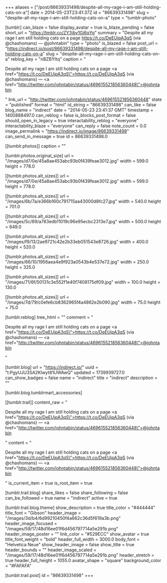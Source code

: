 +++
aliases = ["/post/86639331498/despite-all-my-rage-i-am-still-holding-cats-on-a"]
date = 2014-05-23T23:41:37Z
id = "86639331498"
slug = "despite-all-my-rage-i-am-still-holding-cats-on-a"
type = "tumblr-photo"

[tumblr]
can_blaze = false
display_avatar = true
is_blaze_pending = false
short_url = "https://tmblr.co/ZY3jby1Gi6qYg"
summary = "Despite all my rage I am still holding cats on a page https://t.co/DeEUjpA3qS (via @chashomans) — @johntabin"
type = "photo"
is_blazed = false
post_url = "https://indirect.io/post/86639331498/despite-all-my-rage-i-am-still-holding-cats-on-a"
slug = "despite-all-my-rage-i-am-still-holding-cats-on-a"
reblog_key = "nBZBYItq"
caption = "<p>Despite all my rage I am still holding cats on a page <a href=\"https://t.co/DeEUjpA3qS\">https://t.co/DeEUjpA3qS</a> (via @chashomans) — <a href=\"http://twitter.com/johntabin/status/469615521856360448\">@johntabin</a></p>"
link_url = "http://twitter.com/johntabin/status/469615521856360448"
state = "published"
format = "html"
id_string = "86639331498"
can_like = false
blog_name = "indirect"
date = "2014-05-23 23:41:37 GMT"
timestamp = 1400888497.0
can_reblog = false
is_blocks_post_format = false
should_open_in_legacy = true
interactability_reblog = "everyone"
interactability_blaze = "everyone"
can_reply = false
note_count = 0.0
image_permalink = "https://indirect.io/image/86639331498"
can_send_in_message = true
id = 86639331498.0

[[tumblr.photos]]
caption = ""

[tumblr.photos.original_size]
url = "/images/d7/0e/45a8ae453abc93b0f439feae3012.jpg"
width = 599.0
height = 778.0

[[tumblr.photos.alt_sizes]]
url = "/images/d7/0e/45a8ae453abc93b0f439feae3012.jpg"
width = 599.0
height = 778.0

[[tumblr.photos.alt_sizes]]
url = "/images/6b/7a/e366b160c791715aa43000d8fc27.jpg"
width = 540.0
height = 701.0

[[tumblr.photos.alt_sizes]]
url = "/images/5c/89/a783edb11019c96e95ecbc2313e7.jpg"
width = 500.0
height = 649.0

[[tumblr.photos.alt_sizes]]
url = "/images/f9/13/2ae9721c42e2b33eb051543e8726.jpg"
width = 400.0
height = 520.0

[[tumblr.photos.alt_sizes]]
url = "/images/66/10/1956aea4e9f923a0543b4e537e72.jpg"
width = 250.0
height = 325.0

[[tumblr.photos.alt_sizes]]
url = "/images/71/6f/50131c3e552f1e40f7408175df09.jpg"
width = 100.0
height = 130.0

[[tumblr.photos.alt_sizes]]
url = "/images/7d/79/c0efe6cb8362965f4a4862e2b090.jpg"
width = 75.0
height = 75.0

[tumblr.reblog]
tree_html = ""
comment = "<p>Despite all my rage I am still holding cats on a page <a href=\"https://t.co/DeEUjpA3qS\">https://t.co/DeEUjpA3qS</a> (via @chashomans) — <a href=\"http://twitter.com/johntabin/status/469615521856360448\">@johntabin</a></p>"

[tumblr.blog]
url = "https://indirect.io/"
uuid = "t:PgyUJU3SA2Klwyt81UWAwQ"
updated = 1739939727.0
can_show_badges = false
name = "indirect"
title = "indirect"
description = ""

[tumblr.blog.tumblrmart_accessories]

[[tumblr.trail]]
content_raw = "<p>Despite all my rage I am still holding cats on a page <a href=\"https://t.co/DeEUjpA3qS\">https://t.co/DeEUjpA3qS</a> (via @chashomans) — <a href=\"http://twitter.com/johntabin/status/469615521856360448\">@johntabin</a></p>"
content = "<p>Despite all my rage I am still holding cats on a page <a href=\"https://t.co/DeEUjpA3qS\">https://t.co/DeEUjpA3qS</a> (via @chashomans) &mdash; <a href=\"http://twitter.com/johntabin/status/469615521856360448\">@johntabin</a></p>"
is_current_item = true
is_root_item = true

[tumblr.trail.blog]
share_likes = false
share_following = false
can_be_followed = true
name = "indirect"
active = true

[tumblr.trail.blog.theme]
show_description = true
title_color = "#444444"
title_font = "Gibson"
header_image = "/images/3d/b4/6d99210450f4a662c36d5f619a3b.png"
header_image_focused = "/images/59/17/48d16ee01f6d456797714a5e291b.png"
header_image_poster = ""
link_color = "#529ECC"
show_avatar = true
title_font_weight = "bold"
header_full_width = 3000.0
body_font = "Helvetica Neue"
show_header_image = false
show_title = true
header_bounds = ""
header_image_scaled = "/images/59/17/48d16ee01f6d456797714a5e291b.png"
header_stretch = true
header_full_height = 1055.0
avatar_shape = "square"
background_color = "#FAFAFA"

[tumblr.trail.post]
id = "86639331498"
+++
